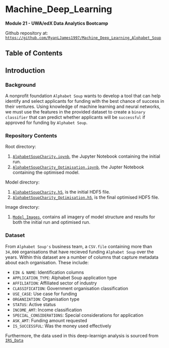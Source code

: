 # Machine_Deep_Learning

**Module 21 - UWA/edX Data Analytics Bootcamp**

Github repository at: [`https://github.com/RyanLJames1997/Machine_Deep_Learning_Alphabet_Soup`](https://github.com/RyanLJames1997/Machine_Deep_Learning_Alphabet_Soup)

## Table of Contents

## Introduction

### Background

A nonprofit foundation `Alphabet Soup` wants to develop a tool that can help identify and select applicants for funding with the best chance of success in their ventures. Using knowledge of machine learning and neural networks, we must use the features in the provided dataset to create a `binary classifier` that can predict whether applicants will be `successful` if approved for funding by `Alphabet Soup`.

### Repository Contents

Root directory:
1. [`AlphabetSoupCharity.ipynb`](https://github.com/RyanLJames1997/Machine_Deep_Learning_Alphabet_Soup/blob/main/Alphabet_Soup/Starter_Code/AlphabetSoupCharity.ipynb), the Jupyter Notebook containing the initial run.
2. [`AlphabetSoupCharity_Optimisation.ipynb`](https://github.com/RyanLJames1997/Machine_Deep_Learning_Alphabet_Soup/blob/main/Alphabet_Soup/Starter_Code/AlphabetSoupCharity_Optimisation.ipynb), the Jupter Notebook containing the optimised model.

Model directory:
1. [`AlphabetSoupCharity.h5`](https://github.com/RyanLJames1997/Machine_Deep_Learning_Alphabet_Soup/blob/main/Alphabet_Soup/Starter_Code/models/AlphabetSoupCharity.h5), is the initial HDF5 file.
2. [`AlphabetSoupCharity_Optimisation.h5`](https://github.com/RyanLJames1997/Machine_Deep_Learning_Alphabet_Soup/blob/main/Alphabet_Soup/Starter_Code/models/AlphabetSoupCharity_Optimiser.h5), is the final optimised HDF5 file.

Image directory:
1. [`Model_Images`](https://github.com/RyanLJames1997/Machine_Deep_Learning_Alphabet_Soup/tree/main/Alphabet_Soup/Starter_Code/Model_Images), contains all imagery of model structure and results for both the initial run and optimised run.

### Dataset

From `Alphabet Soup's` business team, a `CSV.file` containing more than `34,000` organisations that have recieved funding `Alphabet Soup` over the years. Within this dataset are a number of columns that capture metadata about each organisation. These include:

  - `EIN & NAME`: Identification columns
  - `APPLICATION_TYPE`: Alphabet Soup application type
  - `AFFILIATION`: Affiliated sector of industry
  - `CLASSIFICATION`: Government organisation classification
  - `USE_CASE`: Use case for funding
  - `ORGANIZATION`: Organisation type
  - `STATUS`: Active status
  - `INCOME_AMT`: Income classification
  - `SPECIAL_CONSIDERATIONS`: Special considerations for application
  - `ASK_AMT`: Funding amount requested
  - `IS_SUCCESSFUL`: Was the money used effectively

Furthermore, the data used in this deep-learnign analysis is sourced from [`IRS_Data`](https://www.irs.gov/charities-non-profits/tax-exempt-organization-search-bulk-data-downloads)
